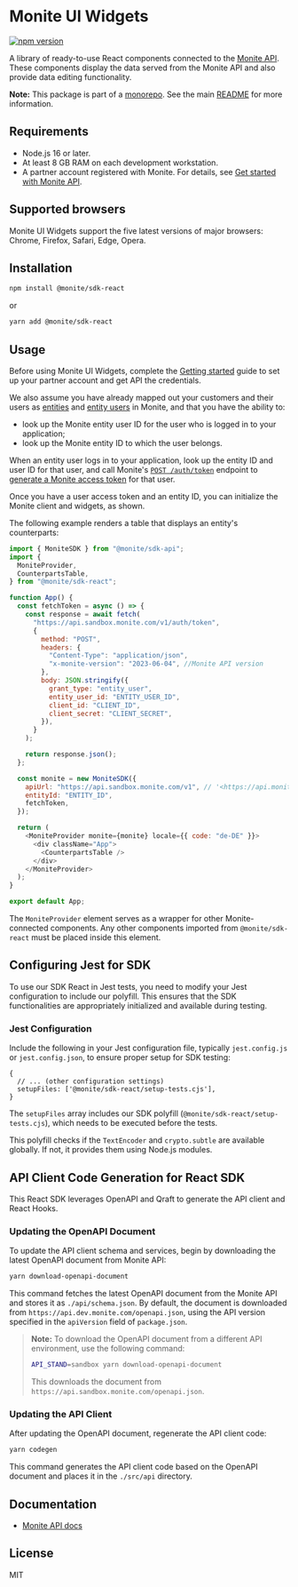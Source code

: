 # Monite UI Widgets

[![npm version](https://badge.fury.io/js/%40monite%2Fsdk-react.svg)](https://www.npmjs.com/package/@monite/sdk-react)

A library of ready-to-use React components connected to the [Monite API](https://docs.monite.com/).
These components display the data served from the Monite API and also provide data editing functionality.

**Note:** This package is part of a [monorepo](https://github.com/team-monite/monite-sdk). See the main [README](https://github.com/team-monite/monite-sdk/#readme) for more information.

## Requirements

- Node.js 16 or later.
- At least 8 GB RAM on each development workstation.
- A partner account registered with Monite. For details, see [Get started with Monite API](https://docs.monite.com/docs/get-your-credentials).

## Supported browsers

Monite UI Widgets support the five latest versions of major browsers: Chrome, Firefox, Safari, Edge, Opera.

## Installation

```sh
npm install @monite/sdk-react
```

or

```sh
yarn add @monite/sdk-react
```

## Usage

Before using Monite UI Widgets, complete the [Getting started](https://docs.monite.com/docs/get-your-credentials) guide to set up your partner account and get API the credentials.

We also assume you have already mapped out your customers and their users as [entities](https://docs.monite.com/docs/entities) and [entity users](https://docs.monite.com/docs/entity-users) in Monite, and that you have the ability to:

- look up the Monite entity user ID for the user who is logged in to your application;
- look up the Monite entity ID to which the user belongs.

When an entity user logs in to your application, look up the entity ID and user ID for that user, and call Monite's [`POST /auth/token`](https://docs.monite.com/reference/post_auth_token) endpoint to [generate a Monite access token](https://docs.monite.com/reference/api-authentication#entity-user-token) for that user.

Once you have a user access token and an entity ID, you can initialize the Monite client and widgets, as shown.

The following example renders a table that displays an entity's counterparts:

```js
import { MoniteSDK } from "@monite/sdk-api";
import {
  MoniteProvider,
  CounterpartsTable,
} from "@monite/sdk-react";

function App() {
  const fetchToken = async () => {
    const response = await fetch(
      "https://api.sandbox.monite.com/v1/auth/token",
      {
        method: "POST",
        headers: {
          "Content-Type": "application/json",
          "x-monite-version": "2023-06-04", //Monite API version
        },
        body: JSON.stringify({
          grant_type: "entity_user",
          entity_user_id: "ENTITY_USER_ID",
          client_id: "CLIENT_ID",
          client_secret: "CLIENT_SECRET",
        }),
      }
    );

    return response.json();
  };

  const monite = new MoniteSDK({
    apiUrl: "https://api.sandbox.monite.com/v1", // '<https://api.monite.com/v1>' if in Production
    entityId: "ENTITY_ID",
    fetchToken,
  });

  return (
    <MoniteProvider monite={monite} locale={{ code: "de-DE" }}>
      <div className="App">
        <CounterpartsTable />
      </div>
    </MoniteProvider>
  );
}

export default App;
```

The `MoniteProvider` element serves as a wrapper for other Monite-connected components.
Any other components imported from `@monite/sdk-react` must be placed inside this element.

## Configuring Jest for SDK

To use our SDK React in Jest tests, you need to modify your Jest configuration to include our polyfill. This ensures that the SDK functionalities are appropriately initialized and available during testing.

### Jest Configuration

Include the following in your Jest configuration file, typically `jest.config.js` or `jest.config.json`, to ensure proper setup for SDK testing:

```json5
{
  // ... (other configuration settings)
  setupFiles: ['@monite/sdk-react/setup-tests.cjs'],
}
```

The `setupFiles` array includes our SDK polyfill (`@monite/sdk-react/setup-tests.cjs`), which needs to be executed before the tests.

This polyfill checks if the `TextEncoder` and `crypto.subtle` are available globally. If not, it provides them using Node.js modules.

## API Client Code Generation for React SDK

This React SDK leverages OpenAPI and Qraft to generate the API client and React Hooks.

### Updating the OpenAPI Document

To update the API client schema and services, begin by downloading the latest OpenAPI document from Monite API:

```bash
yarn download-openapi-document
```

This command fetches the latest OpenAPI document from the Monite API and stores it as `./api/schema.json`. By default, the document is downloaded from `https://api.dev.monite.com/openapi.json`, using the API version specified in the `apiVersion` field of `package.json`.

> **Note:** To download the OpenAPI document from a different API environment, use the following command:
> ```bash
> API_STAND=sandbox yarn download-openapi-document
> ```
> This downloads the document from `https://api.sandbox.monite.com/openapi.json`.

### Updating the API Client

After updating the OpenAPI document, regenerate the API client code:

```bash
yarn codegen
```

This command generates the API client code based on the OpenAPI document and places it in the `./src/api` directory.

## Documentation

- [Monite API docs](https://docs.monite.com/docs/ui-widgets)

## License

MIT
